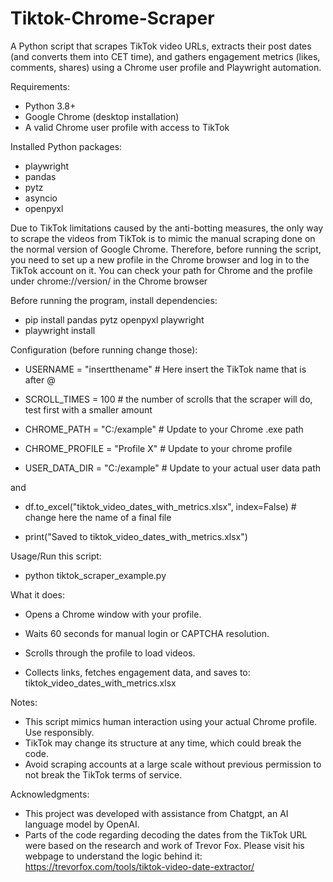 # Tiktok-Chrome-Scraper
A Python script that scrapes TikTok video URLs, extracts their post dates (and converts them into CET time), and gathers engagement metrics (likes, comments, shares) using a Chrome user profile and Playwright automation.

Requirements:
- Python 3.8+
- Google Chrome (desktop installation)
- A valid Chrome user profile with access to TikTok

Installed Python packages:
- playwright
- pandas
- pytz
- asyncio
- openpyxl
  
Due to TikTok limitations caused by the anti-botting measures, the only way to scrape the videos from TikTok is to mimic the manual scraping done on the normal version of Google Chrome. Therefore, before running the script, you need to set up a new profile in the Chrome browser and log in to the TikTok account on it. You can check your path for Chrome and the profile under chrome://version/ in the Chrome browser

Before running the program, install dependencies:

- pip install pandas pytz openpyxl playwright
- playwright install

Configuration (before running change those):

- USERNAME = "insertthename" # Here insert the TikTok name that is after @

- SCROLL_TIMES = 100 # the number of scrolls that the scraper will do, test first with a smaller amount

- CHROME_PATH = "C:/example"  # Update to your Chrome .exe path

- CHROME_PROFILE = "Profile X"  # Update to your chrome profile

- USER_DATA_DIR = "C:/example"  # Update to your actual user data path


and


- df.to_excel("tiktok_video_dates_with_metrics.xlsx", index=False) # change here the name of a final file

- print("Saved to tiktok_video_dates_with_metrics.xlsx")



Usage/Run this script:

- python tiktok_scraper_example.py

What it does:
- Opens a Chrome window with your profile.

- Waits 60 seconds for manual login or CAPTCHA resolution.

- Scrolls through the profile to load videos.

- Collects links, fetches engagement data, and saves to: tiktok_video_dates_with_metrics.xlsx


Notes:

- This script mimics human interaction using your actual Chrome profile. Use responsibly.
- TikTok may change its structure at any time, which could break the code.
- Avoid scraping accounts at a large scale without previous permission to not break the TikTok terms of service.

Acknowledgments:
- This project was developed with assistance from Chatgpt, an AI language model by OpenAI.
- Parts of the code regarding decoding the dates from the TikTok URL were based on the research and work of Trevor Fox. Please visit his webpage to understand the logic behind it: https://trevorfox.com/tools/tiktok-video-date-extractor/
